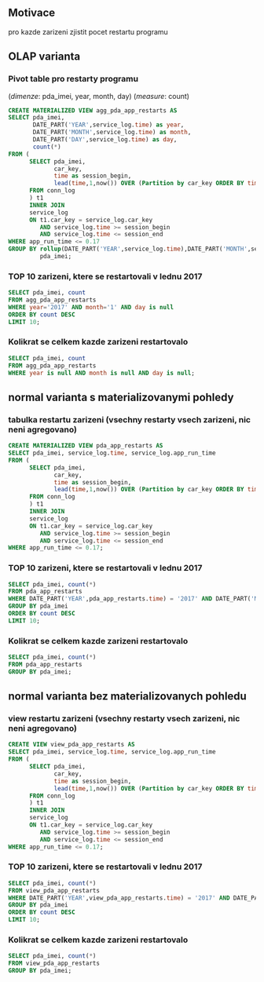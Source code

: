 ## Motivace

pro kazde zarizeni zjistit pocet restartu programu

## OLAP varianta
### Pivot table pro restarty programu

(*dimenze*: pda_imei, year, month, day) (*measure*: count)

```sql
CREATE MATERIALIZED VIEW agg_pda_app_restarts AS 
SELECT pda_imei,
       DATE_PART('YEAR',service_log.time) as year,
       DATE_PART('MONTH',service_log.time) as month,
       DATE_PART('DAY',service_log.time) as day,
       count(*) 
FROM (
      SELECT pda_imei,
             car_key,
             time as session_begin,
             lead(time,1,now()) OVER (Partition by car_key ORDER BY time) AS session_end 
      FROM conn_log
      ) t1 
      INNER JOIN 
      service_log 
      ON t1.car_key = service_log.car_key 
         AND service_log.time >= session_begin 
         AND service_log.time <= session_end 
WHERE app_run_time <= 0.17 
GROUP BY rollup(DATE_PART('YEAR',service_log.time),DATE_PART('MONTH',service_log.time),DATE_PART('DAY',service_log.time)),
         pda_imei;
```

### TOP 10 zarizeni, ktere se restartovali v lednu 2017

```sql
SELECT pda_imei, count 
FROM agg_pda_app_restarts 
WHERE year='2017' AND month='1' AND day is null 
ORDER BY count DESC 
LIMIT 10;
```

### Kolikrat se celkem kazde zarizeni restartovalo

```sql
SELECT pda_imei, count 
FROM agg_pda_app_restarts 
WHERE year is null AND month is null AND day is null;
```

## normal varianta s materializovanymi pohledy

### tabulka restartu zarizeni (vsechny restarty vsech zarizeni, nic neni agregovano)

```sql
CREATE MATERIALIZED VIEW pda_app_restarts AS  
SELECT pda_imei, service_log.time, service_log.app_run_time 
FROM (
      SELECT pda_imei,
             car_key,
             time as session_begin,
             lead(time,1,now()) OVER (Partition by car_key ORDER BY time) AS session_end 
      FROM conn_log
      ) t1 
      INNER JOIN 
      service_log 
      ON t1.car_key = service_log.car_key 
         AND service_log.time >= session_begin 
         AND service_log.time <= session_end 
WHERE app_run_time <= 0.17;
```

### TOP 10 zarizeni, ktere se restartovali v lednu 2017

```sql
SELECT pda_imei, count(*) 
FROM pda_app_restarts 
WHERE DATE_PART('YEAR',pda_app_restarts.time) = '2017' AND DATE_PART('MONTH',pda_app_restarts.time)='1' 
GROUP BY pda_imei 
ORDER BY count DESC 
LIMIT 10;
```

### Kolikrat se celkem kazde zarizeni restartovalo

```sql
SELECT pda_imei, count(*) 
FROM pda_app_restarts
GROUP BY pda_imei;
```

## normal varianta bez materializovanych pohledu

### view restartu zarizeni (vsechny restarty vsech zarizeni, nic neni agregovano)

```sql
CREATE VIEW view_pda_app_restarts AS  
SELECT pda_imei, service_log.time, service_log.app_run_time 
FROM (                                                                                                  
      SELECT pda_imei,
             car_key,
             time as session_begin,
             lead(time,1,now()) OVER (Partition by car_key ORDER BY time) AS session_end 
      FROM conn_log
      ) t1 
      INNER JOIN 
      service_log 
      ON t1.car_key = service_log.car_key 
         AND service_log.time >= session_begin 
         AND service_log.time <= session_end 
WHERE app_run_time <= 0.17;
```

### TOP 10 zarizeni, ktere se restartovali v lednu 2017

```sql
SELECT pda_imei, count(*) 
FROM view_pda_app_restarts 
WHERE DATE_PART('YEAR',view_pda_app_restarts.time) = '2017' AND DATE_PART('MONTH',view_pda_app_restarts.time)='1' 
GROUP BY pda_imei 
ORDER BY count DESC 
LIMIT 10;
```

### Kolikrat se celkem kazde zarizeni restartovalo

```sql
SELECT pda_imei, count(*) 
FROM view_pda_app_restarts
GROUP BY pda_imei;
```

